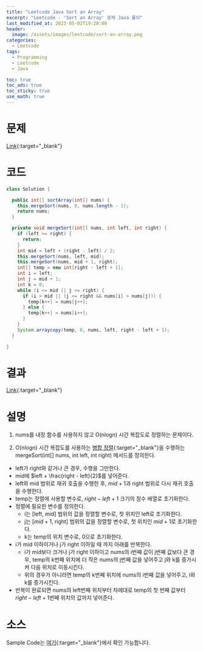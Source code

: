 ```yaml
---
title: "Leetcode Java Sort an Array"
excerpt: "Leetcode - 'Sort an Array' 문제 Java 풀이"
last_modified_at: 2023-05-02T19:20:00
header:
  image: /assets/images/leetcode/sort-an-array.png
categories:
  - Leetcode
tags:
  - Programming
  - Leetcode
  - Java

toc: true
toc_ads: true
toc_sticky: true
use_math: true
---
```

# 문제
[Link](https://leetcode.com/problems/sort-an-array){:target="_blank"}

# 코드
```java
class Solution {

  public int[] sortArray(int[] nums) {
    this.mergeSort(nums, 0, nums.length - 1);
    return nums;
  }

  private void mergeSort(int[] nums, int left, int right) {
    if (left >= right) {
      return;
    }
    int mid = left + (right - left) / 2;
    this.mergeSort(nums, left, mid);
    this.mergeSort(nums, mid + 1, right);
    int[] temp = new int[right - left + 1];
    int i = left;
    int j = mid + 1;
    int k = 0;
    while (i <= mid || j <= right) {
      if (i > mid || (j <= right && nums[i] > nums[j])) {
        temp[k++] = nums[j++];
      } else {
        temp[k++] = nums[i++];
      }
    }
    System.arraycopy(temp, 0, nums, left, right - left + 1);
  }

}
```

# 결과
[Link](https://leetcode.com/problems/sort-an-array/submissions/943161133/){:target="_blank"}

# 설명
1. nums를 내장 함수를 사용하지 않고  O(nlogn) 시간 복잡도로 정렬하는 문제이다.

2. O(nlogn) 시간 복잡도를 사용하는 [병합 정렬](https://en.wikipedia.org/wiki/Merge_sort){:target="_blank"}을 수행하는 mergeSort(int[] nums, int left, int right) 메서드를 정의한다.
- left가 right와 같거나 큰 경우, 수행을 그만한다.
- mid에 $left + \frac{right - left}{2}$를 넣어준다.
- left와 mid 범위로 재귀 호출을 수행한 후, $mid + 1$과 right 범위로 다시 재귀 호출을 수행한다.
- temp는 정렬에 사용할 변수로, $right - left + 1$ 크기의 정수 배열로 초기화한다.
- 정렬에 필요한 변수를 정의한다.
  - i는 [left, mid] 범위의 값을 정렬할 변수로, 첫 위치인 left로 초기화한다.
  - j는 [$mid + 1$, right] 범위의 값을 정렬할 변수로, 첫 위치인 $mid + 1$로 초기화한다.
  - k는 temp의 위치 변수로, 0으로 초기화한다.
- i가 mid 이하이거나 j가 right 이하일 때 까지 아래를 반복한다.
  - i가 mid보다 크거나 j가 right 이하이고 nums의 i번째 값이 j번째 값보다 큰 경우, temp의 k번째 위치에 더 작은 nums의 j번째 값을 넣어주고 j와 k를 증가시켜 다음 위치로 이동시킨다.
  - 위의 경우가 아니라면 temp의 k번째 위치에 nums의 i번째 값을 넣어주고, i와 k를 증가시킨다.
- 반복이 완료되면 nums의 left번째 위치부터 차례대로 temp의 첫 번째 값부터 $right - left + 1$번째 위치의 값까지 넣어준다.

# 소스
Sample Code는 [여기](https://github.com/GracefulSoul/leetcode/blob/master/src/main/java/gracefulsoul/problems/SortAnArray.java){:target="_blank"}에서 확인 가능합니다.